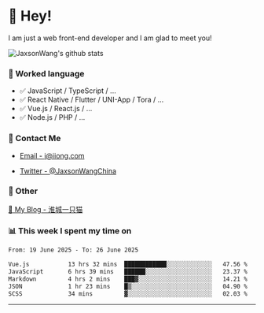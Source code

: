 # 👋 Hey!

I am just a web front-end developer and I am glad to meet you!

![JaxsonWang's github stats](https://github-readme-stats.vercel.app/api?username=JaxsonWang&&show_icons=true&&title_color=1abc9c&&icon_color=1abc9c)


### 📝 Worked language

- ✅ JavaScript / TypeScript / ...
- ✅ React Native / Flutter / UNI-App / Tora / ...
- ✅ Vue.js / React.js / ...
- ✅ Node.js / PHP / ...

### 📮 Contact Me

- [Email - i@iiong.com](mailto:i@iiong.com)

- [Twitter - @JaxsonWangChina](https://twitter.com/JaxsonWangChina)

### 🤪 Other

[📌 My Blog - 淮城一只猫](https://iiong.com)

### 📊 This week I spent my time on

<!--START_SECTION:waka-->

```txt
From: 19 June 2025 - To: 26 June 2025

Vue.js           13 hrs 32 mins  ████████████░░░░░░░░░░░░░   47.56 %
JavaScript       6 hrs 39 mins   ██████░░░░░░░░░░░░░░░░░░░   23.37 %
Markdown         4 hrs 2 mins    ███▓░░░░░░░░░░░░░░░░░░░░░   14.21 %
JSON             1 hr 23 mins    █▒░░░░░░░░░░░░░░░░░░░░░░░   04.90 %
SCSS             34 mins         ▓░░░░░░░░░░░░░░░░░░░░░░░░   02.03 %
```

<!--END_SECTION:waka-->

---
